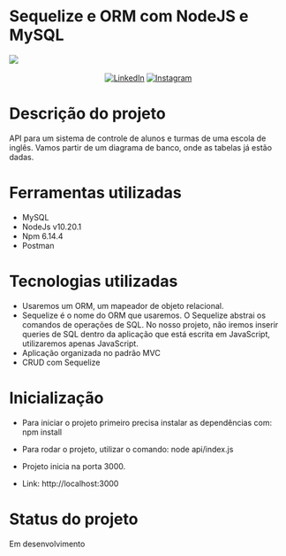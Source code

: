 # Sequelize e ORM com NodeJS e MySQL

<img src="https://img.shields.io/badge/JavaScript%20-%23F7DF1E.svg?&style=for-the-badge&color=F7DF1E" />&nbsp;&nbsp;

<p align="center">
	<a href="https://www.linkedin.com/in/fabrizio-abreu-88925587/"><img src="https://img.icons8.com/bubbles/50/000000/linkedin.png" alt="LinkedIn"/></a>
	<a href="https://www.instagram.com/fabrizioabreuu/"><img src="https://img.icons8.com/bubbles/50/000000/instagram.png" alt="Instagram"/></a>
</p>

# Descrição do projeto

API para um sistema de controle de alunos e turmas de uma escola de inglês.
Vamos partir de um diagrama de banco, onde as tabelas já estão dadas.

# Ferramentas utilizadas

- MySQL
- NodeJs v10.20.1
- Npm 6.14.4
- Postman

# Tecnologias utilizadas

- Usaremos um ORM, um mapeador de objeto relacional.
- Sequelize é o nome do ORM que usaremos.
  O Sequelize abstrai os comandos de operações de SQL.
  No nosso projeto, não iremos inserir queries de SQL dentro da aplicação que está escrita em JavaScript, utilizaremos apenas JavaScript.
- Aplicação organizada no padrão MVC
- CRUD com Sequelize

# Inicialização

- Para iniciar o projeto primeiro precisa instalar as dependências com: npm install
- Para rodar o projeto, utilizar o comando: node api/index.js

- Projeto inicia na porta 3000.
- Link: http://localhost:3000

# Status do projeto

Em desenvolvimento
